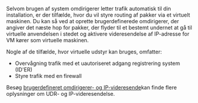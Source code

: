 Selvom brugen af system omdirigerer letter trafik automatisk til din installation, er der tilfælde, hvor du vil styre routing af pakker via et virtuelt maskinen. Du kan så ved at oprette brugerdefinerede omdirigerer, der angiver det næste hop for pakker, der flyder til et bestemt undernet at gå til virtuelle anvendelsen i stedet og aktivere videresendelse af IP-adresse for VM kører som virtuelle maskinen.

Nogle af de tilfælde, hvor virtuelle udstyr kan bruges, omfatter:

- Overvågning trafik med et uautoriseret adgang registrering system (ID'ER)
- Styre trafik med en firewall

Besøg [brugerdefineret omdirigerer- og IP-videresende](../articles/virtual-network/virtual-networks-udr-overview.md)kan finde flere oplysninger om UDR- og IP-videresendelse.
